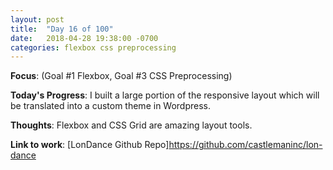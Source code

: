 ```yaml
---
layout: post
title:  "Day 16 of 100"
date:   2018-04-28 19:38:00 -0700
categories: flexbox css preprocessing
---
```


**Focus**: (Goal #1 Flexbox, Goal #3 CSS Preprocessing)

**Today's Progress**: I built a large portion of the responsive layout which will be translated into a custom theme in Wordpress.  

**Thoughts**: Flexbox and CSS Grid are amazing layout tools. 

**Link to work**: [LonDance Github Repo]https://github.com/castlemaninc/lon-dance 